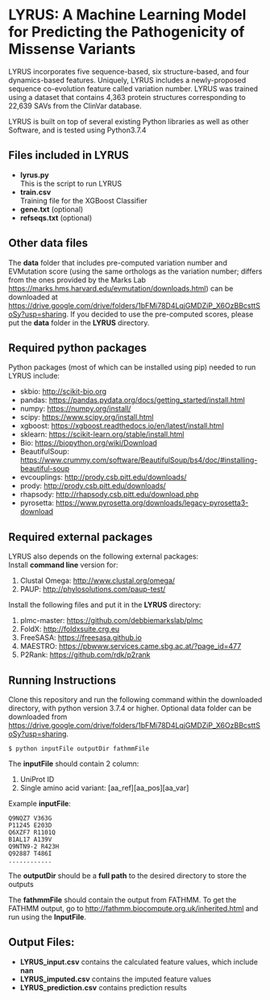 # LYRUS: A Machine Learning Model for Predicting the Pathogenicity of Missense Variants
LYRUS incorporates five sequence-based, six structure-based, and four dynamics-based features. Uniquely, LYRUS includes a newly-proposed sequence co-evolution feature called variation number. LYRUS was trained using a dataset that contains 4,363 protein structures corresponding to 22,639 SAVs from the ClinVar database.

LYRUS is built on top of several existing Python libraries as well as other Software, and is tested using Python3.7.4
## Files included in LYRUS
- **lyrus.py**<br/>
  This is the script to run LYRUS
- **train.csv**<br/>
  Training file for the XGBoost Classifier
- **gene.txt** (optional)
- **refseqs.txt** (optional)

## Other data files
The **data** folder that includes pre-computed variation number and EVMutation score (using the same orthologs as the variation number; differs from the ones provided by the Marks Lab https://marks.hms.harvard.edu/evmutation/downloads.html) can be downloaded at https://drive.google.com/drive/folders/1bFMi78D4LqjGMDZiP_X6OzBBcsttSoSy?usp=sharing. If you decided to use the pre-computed scores, please put the **data** folder in the **LYRUS** directory.

## Required python packages
Python packages (most of which can be installed using pip) needed to run LYRUS include:
- skbio: http://scikit-bio.org
- pandas: https://pandas.pydata.org/docs/getting_started/install.html
- numpy: https://numpy.org/install/
- scipy: https://www.scipy.org/install.html
- xgboost: https://xgboost.readthedocs.io/en/latest/install.html
- sklearn: https://scikit-learn.org/stable/install.html
- Bio: https://biopython.org/wiki/Download
- BeautifulSoup: https://www.crummy.com/software/BeautifulSoup/bs4/doc/#installing-beautiful-soup
- evcouplings: http://prody.csb.pitt.edu/downloads/
- prody: http://prody.csb.pitt.edu/downloads/
- rhapsody: http://rhapsody.csb.pitt.edu/download.php
- pyrosetta: https://www.pyrosetta.org/downloads/legacy-pyrosetta3-download

## Required external packages
LYRUS also depends on the following external packages:<br/>
Install **command line** version for:
1. Clustal Omega: http://www.clustal.org/omega/
2. PAUP: http://phylosolutions.com/paup-test/

Install the following files and put it in the **LYRUS** directory:
1. plmc-master: https://github.com/debbiemarkslab/plmc
2. FoldX: http://foldxsuite.crg.eu
3. FreeSASA: https://freesasa.github.io
4. MAESTRO: https://pbwww.services.came.sbg.ac.at/?page_id=477
5. P2Rank: https://github.com/rdk/p2rank

## Running Instructions
Clone this repository and run the following command within the downloaded directory, with python version 3.7.4 or higher. Optional data folder can be downloaded from https://drive.google.com/drive/folders/1bFMi78D4LqjGMDZiP_X6OzBBcsttSoSy?usp=sharing.
```console
$ python inputFile outputDir fathmmFile
```

The **inputFile** should contain 2 column:
  1. UniProt ID
  2. Single amino acid variant: [aa_ref][aa_pos][aa_var]

Example **inputFile**:  
```
Q9NQZ7 V363G
P11245 E203D
Q6XZF7 R1101Q
B1AL17 A139V
Q9NTN9-2 R423H
Q92887 T486I
............
```

The **outputDir** should be a **full path** to the desired directory to store the outputs

The **fathmmFile** should contain the output from FATHMM. To get the FATHMM output,
go to http://fathmm.biocompute.org.uk/inherited.html and run using the **InputFile**.

## Output Files:
- **LYRUS_input.csv** contains the calculated feature values, which include **nan**
- **LYRUS_imputed.csv** contains the imputed feature values
- **LYRUS_prediction.csv** contains prediction results
